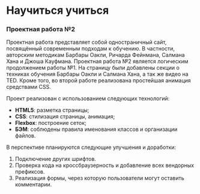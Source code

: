 # Научиться учиться
### Проектная работа №2
Проектная работа представляет собой одностраничный сайт, посвящённый современным подходам к обучению. В частности, авторским методикам Барбары Оакли, Ричарда Фейнмана, Салмана Хана и Джоша Кауфмана.
Проектная работа №2 является логическим продолжением работы №1. На страницу были добавлены секции о техниках обучения Барбары Оакли и Салмана Хана, а так же видео на TED. Кроме того, во второй работе реализована простейшая анимация средствами CSS.

Проект реализован с использованием следующих технологий:
 * **HTML5**: разметка страницы;
 * **CSS**: стилизация страницы, анимация;
 * **Flexbox**: построение сеток;
 * **БЭМ**: соблюдены правила именования классов и организации файлов.

В перспективе планируются следующие улучшения и доработки:
 1. Подключение других шрифтов.
 2. Проверка кода на кроссбраузерность и добавление всех вендорных префиксов.
 3. Реализация формы, через которую пользователи могут оставить комментарии.
